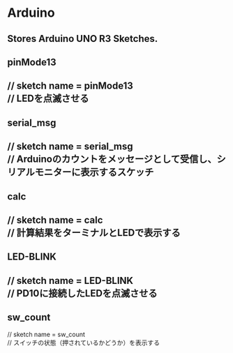 # Arduino
Stores Arduino UNO R3 Sketches.
---  
## pinMode13  
// sketch name = pinMode13  
// LEDを点滅させる  
---  
## serial_msg  
// sketch name = serial_msg  
// Arduinoのカウントをメッセージとして受信し、シリアルモニターに表示するスケッチ  
---  
## calc  
// sketch name = calc  
// 計算結果をターミナルとLEDで表示する  
---  
## LED-BLINK  
// sketch name = LED-BLINK  
// PD10に接続したLEDを点滅させる  
---  
## sw_count  
// sketch name = sw_count  
// スイッチの状態（押されているかどうか）を表示する  
